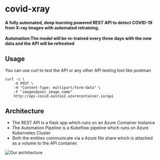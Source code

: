 # covid-xray
#### A fully automated, deep learning powered REST API to detect COVID-19 from X-ray images with automated retraining.

**Automation:The model will be re-trained every three days with the new data and the API will be refreshed**

## Usage
You can use curl to test the API or any other API testing tool like postman

    curl -i \
        -X POST \
        -H "Content-Type: multipart/form-data" \
        -F "image=@your_image_name" 
        http://api-covid.eastus2.azurecontainer.io/api
 

## Architecture

 - The REST API is a flask app which runs on an Azure Container Instance
 - The Automation Pipeline is a Kubeflow pipeline which runs on Azure Kubernetes Cluster
 - Both the entities communicate via a Azure file share which is attached as a volume to the API container.
 
![Our architecture](https://i.imgur.com/zfjxm3x.jpg)



